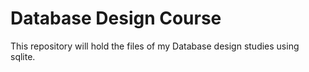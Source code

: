 # Database Design Course

This repository will hold the files of my Database design studies using sqlite.
